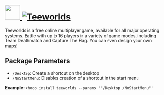 # [<img src="https://cdn.jsdelivr.net/gh/AdmiringWorm/chocolatey-packages@136615db5277db08fd0e07fd25997c8a32dbf233/icons/teeworlds.png" height="48" width="48" /> ![Teeworlds](https://img.shields.io/chocolatey/v/teeworlds.svg?label=Teeworlds&style=for-the-badge)](https://chocolatey.org/packages/teeworlds)

Teeworlds is a free online multiplayer game, available for all major operating systems. Battle with up to 16 players in a variety of game modes, including Team Deathmatch and Capture The Flag. You can even design your own maps!

## Package Parameters
- `/Desktop`: Create a shortcut on the desktop
- `/NoStartMenu`: Disables creation of a shortcut in the start menu

**Example:**
`choco install teeworlds --params '"/Desktop /NoStartMenu"'`
